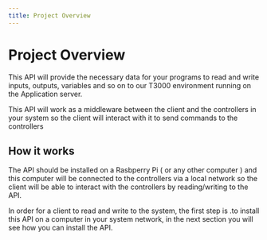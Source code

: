 ```yaml
---
title: Project Overview
---
```


# Project Overview

This API will provide the necessary data for your programs to read and write inputs, outputs, variables and so on to our T3000 environment running on the Application server. 

This API will work as a middleware between the client and the controllers in your system so the client will interact with it to send commands to the controllers

## How it works

The API should be installed on a Rasbperry Pi ( or any other computer ) and this computer will be connected to the controllers via a local network so the client will be able to interact with the controllers by reading/writing to the API. 

In order for a client to read and write to the system, the first step is .to install this API on a computer in your system network, in the next section you will see how you can install the API.
